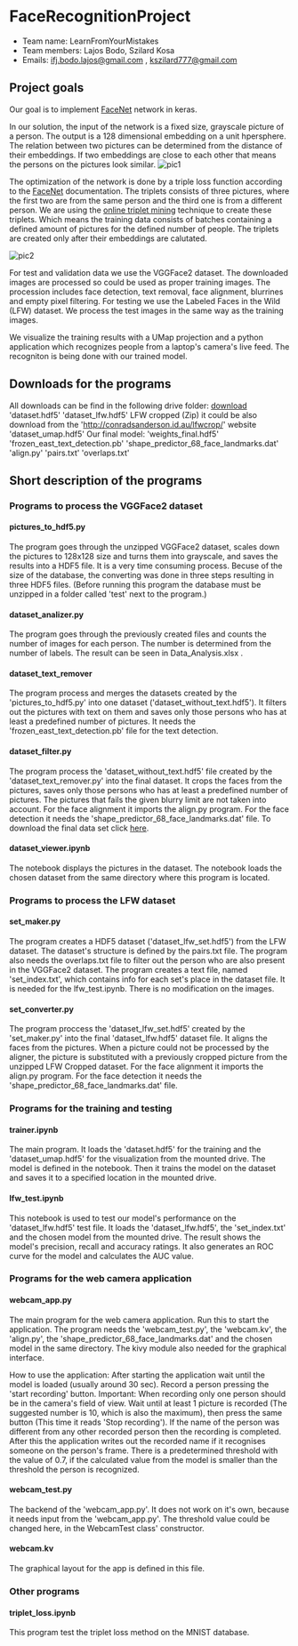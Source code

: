 # FaceRecognitionProject
- Team name: LearnFromYourMistakes
- Team members: Lajos Bodo, Szilard Kosa
- Emails: ifj.bodo.lajos@gmail.com , kszilard777@gmail.com

## Project goals

Our goal is to implement [FaceNet](https://arxiv.org/abs/1503.03832) network in keras. 

In our solution, the input of the network is a fixed size, grayscale picture of a person. The output is a 128 dimensional embedding on a unit hpersphere. The relation between two pictures can be determined from the distance of their embeddings. If two embeddings are close to each other that means the persons on the pictures look similar.
![pic1](https://encrypted-tbn0.gstatic.com/images?q=tbn:ANd9GcR2i21SzZWa41AQRl8W64vmcFJ6RknloSflSkN-DtYxtMAWoFSN)

The optimization of the network is done by a triple loss function according to the [FaceNet](https://arxiv.org/abs/1503.03832) documentation. The triplets consists of three pictures, where the first two are from the same person and the third one is from a different person. We are using the [online triplet mining](https://omoindrot.github.io/triplet-loss) technique to create these triplets. Which means the training data consists of batches containing a defined amount of pictures for the defined number of people. The triplets are created only after their embeddings are calutated. 

![pic2](https://qph.fs.quoracdn.net/main-qimg-17cd47a61fa2e0472d569040aacdf2fc)

For test and validation data we use the VGGFace2 dataset. The downloaded images are processed so could be used as proper training images. The procession includes face detection, text removal, face alignment, blurrines and empty pixel filtering. For testing we use the Labeled Faces in the Wild (LFW) dataset. We process the test images in the same way as the training images.

We visualize the training results with a UMap projection and a python application which recognizes people from a laptop's camera's live feed. The recogniton is being done with our trained model.

## Downloads for the programs
All downloads can be find in the following drive folder: [download](https://drive.google.com/drive/folders/1BvybDG_vqE5Q6wxaai8FkZRRPhEUm780?usp=sharing)
'dataset.hdf5' 
'dataset_lfw.hdf5' 
LFW cropped (Zip) it could be also download from the 'http://conradsanderson.id.au/lfwcrop/' website
'dataset_umap.hdf5'
Our final model: 'weights_final.hdf5'
'frozen_east_text_detection.pb'
'shape_predictor_68_face_landmarks.dat'
'align.py'
'pairs.txt'
'overlaps.txt'

## Short description of the programs

### Programs to process the VGGFace2 dataset
#### pictures_to_hdf5.py
The program goes through the unzipped VGGFace2 dataset, scales down the pictures to 128x128 size and turns them into grayscale, and saves the results into a HDF5 file. It is a very time consuming process. Becuse of the size of the database, the converting was done in three steps resulting in three HDF5 files. (Before running this program the database must be unzipped in a folder called 'test' next to the program.)
#### dataset_analizer.py
The program goes through the previously created files and counts the number of images for each person. The number is determined from the number of labels. The result can be seen in Data_Analysis.xlsx .
#### dataset_text_remover
The program process and merges the datasets created by the 'pictures_to_hdf5.py' into one dataset ('dataset_without_text.hdf5'). It filters out the pictures with text on them and saves only those persons who has at least a predefined number of pictures. It needs the 'frozen_east_text_detection.pb' file for the text detection.
#### dataset_filter.py
The program process the 'dataset_without_text.hdf5' file created by the 'dataset_text_remover.py' into the final dataset. It crops the faces from the pictures, saves only those persons who has at least a predefined number of pictures. The pictures that fails the given blurry limit are not taken into account. For the face alignment it imports the align.py program. For the face detection it needs the 'shape_predictor_68_face_landmarks.dat' file.
To download the final data set click [here](https://drive.google.com/drive/folders/17J0BbO4FZ3EHOnPXdc-9_iJDYND8Hs8v?usp=sharing).
#### dataset_viewer.ipynb
The notebook displays the pictures in the dataset. The notebook loads the chosen dataset from the same directory where this program is located.

### Programs to process the LFW dataset
#### set_maker.py
The program creates a HDF5 dataset ('dataset_lfw_set.hdf5') from the LFW dataset. The dataset's structure is defined by the pairs.txt file. The program also needs the overlaps.txt file to filter out the person who are also present in the VGGFace2 dataset. The program creates a text file, named 'set_index.txt', which contains info for each set's place in the dataset file. It is needed for the lfw_test.ipynb.
There is no modification on the images.
#### set_converter.py
The program proccess the 'dataset_lfw_set.hdf5' created by the 'set_maker.py' into the final 'dataset_lfw.hdf5' dataset file. It aligns the faces from the pictures. When a picture could not be processed by the aligner, the picture is substituted with a previously cropped picture from the unzipped LFW Cropped dataset. For the face alignment it imports the align.py program. For the face detection it needs the 'shape_predictor_68_face_landmarks.dat' file.

### Programs for the training and testing
#### trainer.ipynb
The main program. It loads the 'dataset.hdf5' for the training and the 'dataset_umap.hdf5' for the visualization from the mounted drive. The model is defined in the notebook. Then it trains the model on the dataset and saves it to a specified location in the mounted drive.
#### lfw_test.ipynb
This notebook is used to test our model's performance on the 'dataset_lfw.hdf5' test file. It loads the 'dataset_lfw.hdf5', the 'set_index.txt' and the chosen model from the mounted drive. The result shows the model's precision, recall and accuracy ratings. It also generates an ROC curve for the model and calculates the AUC value.

### Programs for the web camera application
#### webcam_app.py
The main program for the web camera application. Run this to start the application. The program needs the 'webcam_test.py', the 'webcam.kv', the 'align.py', the 'shape_predictor_68_face_landmarks.dat' and the chosen model in the same directory. The kivy module also needed for the graphical interface.

How to use the application: After starting the application wait until the model is loaded (usually around 30 sec). Record a person pressing the 'start recording' button. Important: When recording only one person should be in the camera's field of view. Wait until at least 1 picture is recorded (The suggested number is 10, which is also the maximum), then press the same button (This time it reads 'Stop recording'). If the name of the person was different from any other recorded person then the recording is completed. After this the application writes out the recorded name  if it recognises someone on the person's frame. There is a predetermined threshold with the value of 0.7, if the calculated value from the model is smaller than the threshold the person is recognized.
#### webcam_test.py
The backend of the 'webcam_app.py'. It does not work on it's own, because it needs input from the 'webcam_app.py'. The threshold value could be changed here, in the WebcamTest class' constructor.
#### webcam.kv
The graphical layout for the app is defined in this file.

### Other programs
#### triplet_loss.ipynb
This program test the triplet loss method on the MNIST database.

